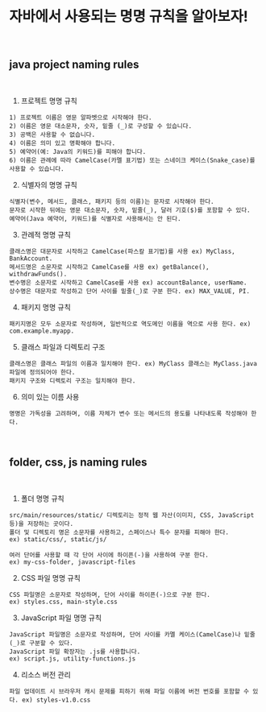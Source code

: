 # 자바에서 사용되는 명명 규칙을 알아보자!

<br/>

## java project naming rules

<br/>

1. 프로젝트 명명 규칙
```
1) 프로젝트 이름은 영문 알파벳으로 시작해야 한다.
2) 이름은 영문 대소문자, 숫자, 밑줄 (_)로 구성할 수 있습니다.
3) 공백은 사용할 수 없습니다.
4) 이름은 의미 있고 명확해야 합니다.
5) 예약어(예: Java의 키워드)를 피해야 합니다.
6) 이름은 관례에 따라 CamelCase(카멜 표기법) 또는 스네이크 케이스(Snake_case)를 사용할 수 있습니다.
```

2. 식별자의 명명 규칙
```
식별자(변수, 메서드, 클래스, 패키지 등의 이름)는 문자로 시작해야 한다.
문자로 시작한 뒤에는 영문 대소문자, 숫자, 밑줄(_), 달러 기호($)를 포함할 수 있다.
예약어(Java 예약어, 키워드)를 식별자로 사용해서는 안 된다.
```

3. 관례적 명명 규칙
```
클래스명은 대문자로 시작하고 CamelCase(파스칼 표기법)를 사용 ex) MyClass, BankAccount.
메서드명은 소문자로 시작하고 CamelCase를 사용 ex) getBalance(), withdrawFunds().
변수명은 소문자로 시작하고 CamelCase를 사용 ex) accountBalance, userName.
상수명은 대문자로 작성하고 단어 사이를 밑줄(_)로 구분 한다. ex) MAX_VALUE, PI.
```

4. 패키지 명명 규칙
```
패키지명은 모두 소문자로 작성하며, 일반적으로 역도메인 이름을 역으로 사용 한다. ex) com.example.myapp.
```

5. 클래스 파일과 디렉토리 구조
```
클래스명은 클래스 파일의 이름과 일치해야 한다. ex) MyClass 클래스는 MyClass.java 파일에 정의되어야 한다.
패키지 구조와 디렉토리 구조는 일치해야 한다.
```

6. 의미 있는 이름 사용
```
명명은 가독성을 고려하며, 이름 자체가 변수 또는 메서드의 용도를 나타내도록 작성해야 한다.
```

<br/>

## folder, css, js naming rules

<br/>

1. 폴더 명명 규칙
```
src/main/resources/static/ 디렉토리는 정적 웹 자산(이미지, CSS, JavaScript 등)을 저장하는 곳이다.
폴더 및 디렉토리 명은 소문자를 사용하고, 스페이스나 특수 문자를 피해야 한다.
ex) static/css/, static/js/

여러 단어를 사용할 때 각 단어 사이에 하이픈(-)을 사용하여 구분 한다.
ex) my-css-folder, javascript-files
```

2. CSS 파일 명명 규칙
```
CSS 파일명은 소문자로 작성하며, 단어 사이를 하이픈(-)으로 구분 한다.
ex) styles.css, main-style.css
```

3. JavaScript 파일 명명 규칙
```
JavaScript 파일명은 소문자로 작성하며, 단어 사이를 카멜 케이스(CamelCase)나 밑줄(_)로 구분할 수 있다.
JavaScript 파일 확장자는 .js를 사용합니다.
ex) script.js, utility-functions.js
```

4. 리소스 버전 관리
```
파일 업데이트 시 브라우저 캐시 문제를 피하기 위해 파일 이름에 버전 번호를 포함할 수 있다. ex) styles-v1.0.css
```
